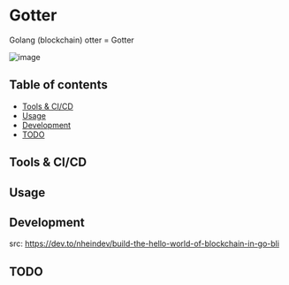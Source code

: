 # Gotter

Golang (blockchain) otter = Gotter

![image](https://user-images.githubusercontent.com/6129046/167150836-46045fed-6073-4bf6-9694-cd4a2db4f095.png)

## Table of contents

- [Tools & CI/CD](#tools-&-ci/cd)
- [Usage](#usage)
- [Development](#development)
- [TODO](#todo)

## Tools & CI/CD

## Usage

## Development
src: https://dev.to/nheindev/build-the-hello-world-of-blockchain-in-go-bli

## TODO
